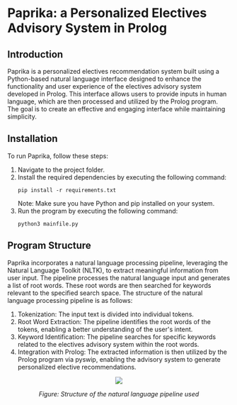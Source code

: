 # Paprika: a Personalized Electives Advisory System in Prolog

## Introduction
Paprika is a personalized electives recommendation system built using a Python-based natural language interface designed to enhance the functionality and user experience of the electives advisory system developed in Prolog. This interface allows users to provide inputs in human language, which are then processed and utilized by the Prolog program. The goal is to create an effective and engaging interface while maintaining simplicity.

## Installation
To run Paprika, follow these steps:
1. Navigate to the project folder.
2. Install the required dependencies by executing the following command:
   ```
   pip install -r requirements.txt
   ```
   Note: Make sure you have Python and pip installed on your system.
3. Run the program by executing the following command:
   ```
   python3 mainfile.py
   ```

## Program Structure
Paprika incorporates a natural language processing pipeline, leveraging the Natural Language Toolkit (NLTK), to extract meaningful information from user input. The pipeline processes the natural language input and generates a list of root words. These root words are then searched for keywords relevant to the specified search space. The structure of the natural language processing pipeline is as follows:

1. Tokenization: The input text is divided into individual tokens.
2. Root Word Extraction: The pipeline identifies the root words of the tokens, enabling a better understanding of the user's intent.
3. Keyword Identification: The pipeline searches for specific keywords related to the electives advisory system within the root words.
4. Integration with Prolog: The extracted information is then utilized by the Prolog program via pyswip, enabling the advisory system to generate personalized elective recommendations.

<div align="center">
	<img src="https://i.imgur.com/x8TKRaS.png">
    <p><i>Figure: Structure of the natural language pipeline used</i></p>
</div>

